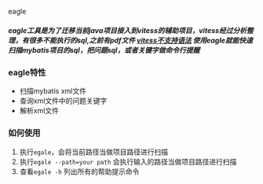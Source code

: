 eagle

##### eagle工具是为了迁移当前java项目接入到vitess的辅助项目，vitess经过分析整理，有很多不能执行的sql,之前有pdf文件 [vitess不支持语法](http://gitlab.yzf.net/PaaS-public/PaaS-Board/PaaS/Vitess/blob/master/vitess_sql%E4%B8%8D%E6%94%AF%E6%8C%81%E6%80%BB%E7%BB%93.pdf) 使用eagle就能快速扫描mybatis项目的sql，把问题sql，或者关键字做命令行提醒

### eagle特性

* 扫描mybatis xml文件
* 查询xml文件中的问题关键字
* 解析xml文件


### 如何使用

1. 执行`egale`，会将当前路径当做项目路径进行扫描
2. 执行`egale --path=your path` 会执行输入的路径当做项目路径进行扫描
3. 查看`egale -h` 列出所有的帮助提示命令

